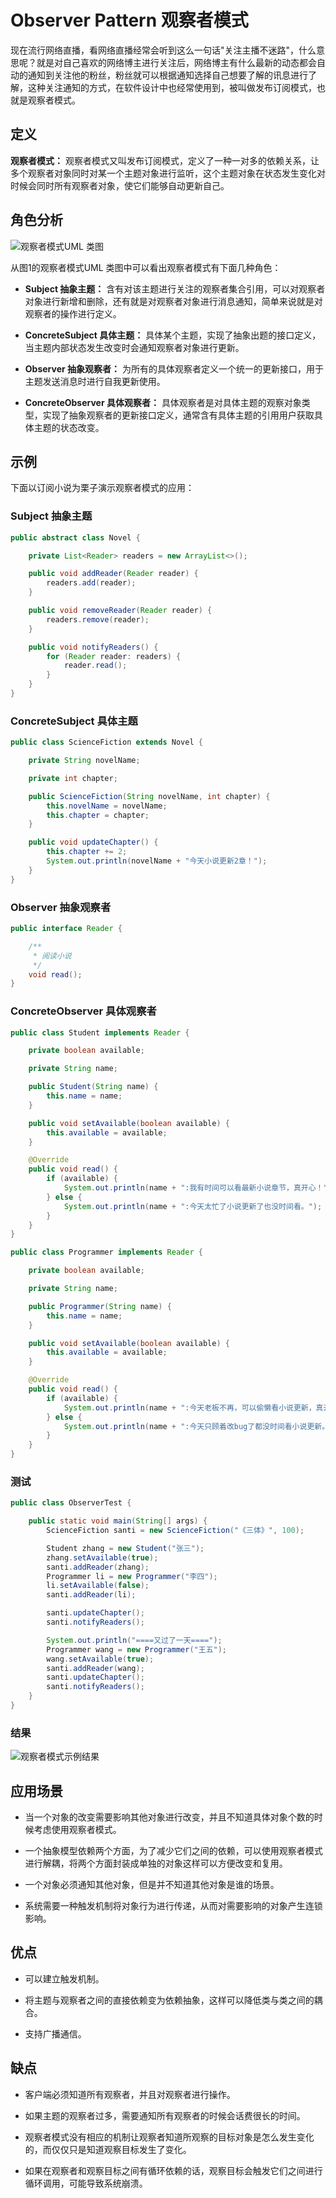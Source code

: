 # Observer Pattern 观察者模式

现在流行网络直播，看网络直播经常会听到这么一句话"关注主播不迷路"，什么意思呢？就是对自己喜欢的网络博主进行关注后，网络博主有什么最新的动态都会自动的通知到关注他的粉丝，粉丝就可以根据通知选择自己想要了解的讯息进行了解，这种关注通知的方式，在软件设计中也经常使用到，被叫做发布订阅模式，也就是观察者模式。

## 定义

**观察者模式：** 观察者模式又叫发布订阅模式，定义了一种一对多的依赖关系，让多个观察者对象同时对某一个主题对象进行监听，这个主题对象在状态发生变化对时候会同时所有观察者对象，使它们能够自动更新自己。

## 角色分析

![观察者模式UML 类图](../../static/observer.png)

从图1的观察者模式UML 类图中可以看出观察者模式有下面几种角色：

+ **Subject 抽象主题：** 含有对该主题进行关注的观察者集合引用，可以对观察者对象进行新增和删除，还有就是对观察者对象进行消息通知，简单来说就是对观察者的操作进行定义。

+ **ConcreteSubject 具体主题：** 具体某个主题，实现了抽象出题的接口定义，当主题内部状态发生改变时会通知观察者对象进行更新。

+ **Observer 抽象观察者：** 为所有的具体观察者定义一个统一的更新接口，用于主题发送消息时进行自我更新使用。

+ **ConcreteObserver 具体观察者：** 具体观察者是对具体主题的观察对象类型，实现了抽象观察者的更新接口定义，通常含有具体主题的引用用户获取具体主题的状态改变。

## 示例

下面以订阅小说为栗子演示观察者模式的应用：

### Subject 抽象主题

```java
public abstract class Novel {

    private List<Reader> readers = new ArrayList<>();

    public void addReader(Reader reader) {
        readers.add(reader);
    }

    public void removeReader(Reader reader) {
        readers.remove(reader);
    }

    public void notifyReaders() {
        for (Reader reader: readers) {
            reader.read();
        }
    }
}
```

### ConcreteSubject 具体主题

```java
public class ScienceFiction extends Novel {

    private String novelName;

    private int chapter;

    public ScienceFiction(String novelName, int chapter) {
        this.novelName = novelName;
        this.chapter = chapter;
    }

    public void updateChapter() {
        this.chapter += 2;
        System.out.println(novelName + "今天小说更新2章！");
    }
}
```

### Observer 抽象观察者

```java
public interface Reader {

    /**
     * 阅读小说
     */
    void read();
}
```

### ConcreteObserver 具体观察者

```java
public class Student implements Reader {

    private boolean available;

    private String name;

    public Student(String name) {
        this.name = name;
    }

    public void setAvailable(boolean available) {
        this.available = available;
    }

    @Override
    public void read() {
        if (available) {
            System.out.println(name + ":我有时间可以看最新小说章节，真开心！");
        } else {
            System.out.println(name + ":今天太忙了小说更新了也没时间看。");
        }
    }
}

public class Programmer implements Reader {

    private boolean available;

    private String name;

    public Programmer(String name) {
        this.name = name;
    }

    public void setAvailable(boolean available) {
        this.available = available;
    }

    @Override
    public void read() {
        if (available) {
            System.out.println(name + ":今天老板不再，可以偷懒看小说更新，真开心！");
        } else {
            System.out.println(name + ":今天只顾着改bug了都没时间看小说更新。");
        }
    }
}
```

### 测试

```java
public class ObserverTest {

    public static void main(String[] args) {
        ScienceFiction santi = new ScienceFiction("《三体》", 100);

        Student zhang = new Student("张三");
        zhang.setAvailable(true);
        santi.addReader(zhang);
        Programmer li = new Programmer("李四");
        li.setAvailable(false);
        santi.addReader(li);

        santi.updateChapter();
        santi.notifyReaders();

        System.out.println("====又过了一天====");
        Programmer wang = new Programmer("王五");
        wang.setAvailable(true);
        santi.addReader(wang);
        santi.updateChapter();
        santi.notifyReaders();
    }
}
```

### 结果

![观察者模式示例结果](../../static/observer-result.png)

## 应用场景

+ 当一个对象的改变需要影响其他对象进行改变，并且不知道具体对象个数的时候考虑使用观察者模式。

+ 一个抽象模型依赖两个方面，为了减少它们之间的依赖，可以使用观察者模式进行解耦，将两个方面封装成单独的对象这样可以方便改变和复用。

+ 一个对象必须通知其他对象，但是并不知道其他对象是谁的场景。

+ 系统需要一种触发机制将对象行为进行传递，从而对需要影响的对象产生连锁影响。

## 优点

+ 可以建立触发机制。

+ 将主题与观察者之间的直接依赖变为依赖抽象，这样可以降低类与类之间的耦合。

+ 支持广播通信。

## 缺点

+ 客户端必须知道所有观察者，并且对观察者进行操作。

+ 如果主题的观察者过多，需要通知所有观察者的时候会话费很长的时间。

+ 观察者模式没有相应的机制让观察者知道所观察的目标对象是怎么发生变化的，而仅仅只是知道观察目标发生了变化。

+ 如果在观察者和观察目标之间有循环依赖的话，观察目标会触发它们之间进行循环调用，可能导致系统崩溃。